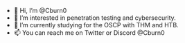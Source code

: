 - 👋 Hi, I’m @Cburn0
- 👀 I’m interested in penetration testing and cybersecurity.
- 🌱 I’m currently studying for the OSCP with THM and HTB.
- 📫 You can reach me on Twitter or Discord @Cburn0


